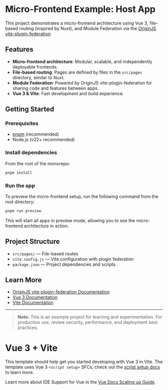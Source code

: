 # Micro-Frontend Example: Host App

This project demonstrates a micro-frontend architecture using Vue 3, file-based routing (inspired by Nuxt), and Module Federation via the [OriginJS vite-plugin-federation](https://github.com/originjs/vite-plugin-federation).

## Features

- **Micro-frontend architecture**: Modular, scalable, and independently deployable frontends.
- **File-based routing**: Pages are defined by files in the `src/pages` directory, similar to Nuxt.
- **Module Federation**: Powered by OriginJS vite-plugin-federation for sharing code and features between apps.
- **Vue 3 & Vite**: Fast development and build experience.

## Getting Started

### Prerequisites
- [pnpm](https://pnpm.io/) (recommended)
- Node.js (v22+ recommended)

### Install dependencies

From the root of the monorepo:

```sh
pnpm install
```

### Run the app

To preview the micro-frontend setup, run the following command from the root directory:

```sh
pnpm run preview
```

This will start all apps in preview mode, allowing you to see the micro-frontend architecture in action.

## Project Structure

- `src/pages/` — File-based routes
- `vite.config.js` — Vite configuration with plugin federation
- `package.json` — Project dependencies and scripts

## Learn More
- [OriginJS vite-plugin-federation Documentation](https://github.com/originjs/vite-plugin-federation)
- [Vue 3 Documentation](https://vuejs.org/)
- [Vite Documentation](https://vitejs.dev/)

---

> **Note:** This is an example project for learning and experimentation. For production use, review security, performance, and deployment best practices.

# Vue 3 + Vite

This template should help get you started developing with Vue 3 in Vite. The template uses Vue 3 `<script setup>` SFCs, check out the [script setup docs](https://v3.vuejs.org/api/sfc-script-setup.html#sfc-script-setup) to learn more.

Learn more about IDE Support for Vue in the [Vue Docs Scaling up Guide](https://vuejs.org/guide/scaling-up/tooling.html#ide-support).
